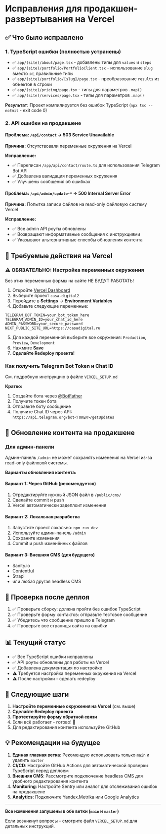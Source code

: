 # Исправления для продакшен-развертывания на Vercel

## ✅ Что было исправлено

### 1. TypeScript ошибки (полностью устранены)
- ✅ `app/(site)/about/page.tsx` - добавлены типы для `values` и `steps`
- ✅ `app/(site)/portfolio/PortfolioClient.tsx` - использование `slug` вместо `id`, правильные типы
- ✅ `app/(site)/portfolio/[slug]/page.tsx` - преобразование `results` из объектов в строки
- ✅ `app/(site)/pricing/page.tsx` - типы для параметров `.map()`
- ✅ `app/(site)/services/page.tsx` - типы для параметров `.map()`

**Результат:** Проект компилируется без ошибок TypeScript (`npx tsc --noEmit` - exit code 0)

### 2. API ошибки на продакшене

#### Проблема: `/api/contact` → 503 Service Unavailable
**Причина:** Отсутствовали переменные окружения на Vercel

**Исправление:**
- ✅ Переписан `/app/api/contact/route.ts` для использования Telegram Bot API
- ✅ Добавлена валидация переменных окружения
- ✅ Улучшены сообщения об ошибках

#### Проблема: `/api/admin/update-*` → 500 Internal Server Error
**Причина:** Попытка записи файлов на read-only файловую систему Vercel

**Исправление:**
- ✅ Все admin API роуты обновлены
- ✅ Возвращают информативные сообщения с инструкциями
- ✅ Указывают альтернативные способы обновления контента

## 🔧 Требуемые действия на Vercel

### ⚠️ ОБЯЗАТЕЛЬНО: Настройка переменных окружения

Без этих переменных формы на сайте НЕ БУДУТ РАБОТАТЬ!

1. Откройте [Vercel Dashboard](https://vercel.com/dashboard)
2. Выберите проект `casa-digital2`
3. Перейдите в **Settings** → **Environment Variables**
4. Добавьте следующие переменные:

```env
TELEGRAM_BOT_TOKEN=your_bot_token_here
TELEGRAM_ADMIN_ID=your_chat_id_here
ADMIN_PASSWORD=your_secure_password
NEXT_PUBLIC_SITE_URL=https://casadigital.ru
```

5. Для каждой переменной выберите все окружения: `Production`, `Preview`, `Development`
6. Нажмите **Save**
7. **Сделайте Redeploy проекта!**

### Как получить Telegram Bot Token и Chat ID

См. подробную инструкцию в файле `VERCEL_SETUP.md`

**Кратко:**
1. Создайте бота через [@BotFather](https://t.me/botfather)
2. Получите токен бота
3. Отправьте боту сообщение
4. Получите Chat ID через API: `https://api.telegram.org/bot<TOKEN>/getUpdates`

## 📝 Обновление контента на продакшене

### Для админ-панели

Админ-панель `/admin` не может сохранять изменения на Vercel из-за read-only файловой системы.

**Варианты обновления контента:**

#### Вариант 1: Через GitHub (рекомендуется)
1. Отредактируйте нужный JSON файл в `/public/cms/`
2. Сделайте commit и push
3. Vercel автоматически задеплоит изменения

#### Вариант 2: Локальная разработка
1. Запустите проект локально: `npm run dev`
2. Используйте админ-панель `/admin`
3. Сохраните изменения
4. Commit и push изменённых файлов

#### Вариант 3: Внешняя CMS (для будущего)
- Sanity.io
- Contentful
- Strapi
- или любая другая headless CMS

## 🧪 Проверка после деплоя

1. ✅ Проверьте сборку: должна пройти без ошибок TypeScript
2. ✅ Проверьте форму контактов: отправьте тестовое сообщение
3. ✅ Убедитесь что сообщение пришло в Telegram
4. ✅ Проверьте все страницы сайта на ошибки

## 📊 Текущий статус

- ✅ Все TypeScript ошибки исправлены
- ✅ API роуты обновлены для работы на Vercel
- ✅ Добавлена документация по настройке
- ⚠️ Требуется настройка переменных окружения на Vercel
- ⚠️ После настройки - сделать redeploy

## 🚀 Следующие шаги

1. **Настройте переменные окружения на Vercel** (см. выше)
2. **Сделайте Redeploy проекта**
3. **Протестируйте форму обратной связи**
4. Если всё работает - готово! 🎉
5. Для редактирования контента используйте GitHub

## 💡 Рекомендации на будущее

1. **Единая главная ветка**: Рекомендую использовать только `main` и удалить `master`
2. **CI/CD**: Настройте GitHub Actions для автоматической проверки TypeScript перед деплоем
3. **Внешняя CMS**: Рассмотрите подключение headless CMS для удобного редактирования контента
4. **Monitoring**: Настройте Sentry или аналог для отслеживания ошибок на продакшене
5. **Analytics**: Подключите Yandex.Metrika или Google Analytics

---

**Все изменения запушены в обе ветки (`main` и `master`)**

Если возникнут вопросы - смотрите файл `VERCEL_SETUP.md` для детальных инструкций.

